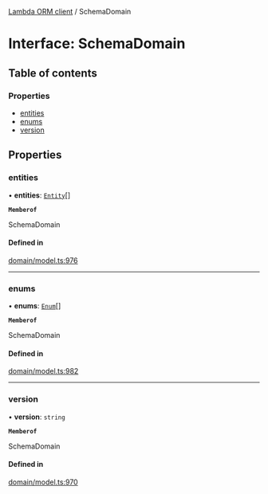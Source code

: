 [Lambda ORM client](../README.md) / SchemaDomain

# Interface: SchemaDomain

## Table of contents

### Properties

- [entities](SchemaDomain.md#entities)
- [enums](SchemaDomain.md#enums)
- [version](SchemaDomain.md#version)

## Properties

### entities

• **entities**: [`Entity`](Entity.md)[]

**`Memberof`**

SchemaDomain

#### Defined in

[domain/model.ts:976](https://github.com/FlavioLionelRita/lambdaorm-client-node/blob/5a7bd8d/src/lib/domain/model.ts#L976)

___

### enums

• **enums**: [`Enum`](Enum.md)[]

**`Memberof`**

SchemaDomain

#### Defined in

[domain/model.ts:982](https://github.com/FlavioLionelRita/lambdaorm-client-node/blob/5a7bd8d/src/lib/domain/model.ts#L982)

___

### version

• **version**: `string`

**`Memberof`**

SchemaDomain

#### Defined in

[domain/model.ts:970](https://github.com/FlavioLionelRita/lambdaorm-client-node/blob/5a7bd8d/src/lib/domain/model.ts#L970)
